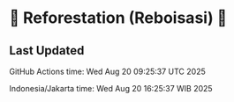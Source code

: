 
# 🌳 Reforestation (Reboisasi) 🌲

## Last Updated

GitHub Actions time: Wed Aug 20 09:25:37 UTC 2025

Indonesia/Jakarta time: Wed Aug 20 16:25:37 WIB 2025
